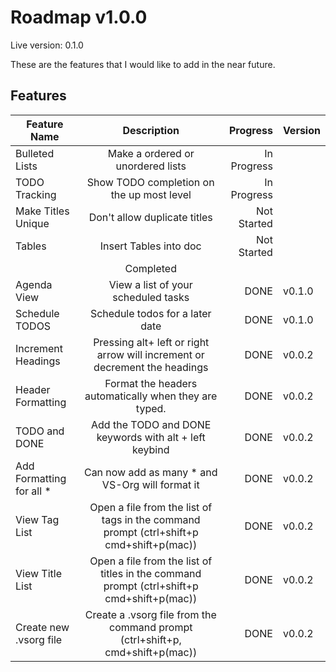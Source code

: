 # Roadmap v1.0.0

Live version: 0.1.0

These are the features that I would like to add in the near future.

## Features

| Feature Name              |                                        Description                                        |    Progress | Version |
| ------------------------- | :---------------------------------------------------------------------------------------: | ----------: | ------- |
| Bulleted Lists            |                             Make a ordered or unordered lists                             | In Progress |         |
| TODO Tracking             |                         Show TODO completion on the up most level                         | In Progress |         |
| Make Titles Unique        |                               Don't allow duplicate titles                                | Not Started |         |
| Tables                    |                                  Insert Tables into doc                                   | Not Started |         |
|                           |                                         Completed                                         |             |         |
| Agenda View               |                            View a list of your scheduled tasks                            |        DONE | v0.1.0  |
| Schedule TODOS            |                              Schedule todos for a later date                              |        DONE | v0.1.0  |
| Increment Headings        |        Pressing alt+ left or right arrow will increment or decrement the headings         |        DONE | v0.0.2  |
| Header Formatting         |                   Format the headers automatically when they are typed.                   |        DONE | v0.0.2  |
| TODO and DONE             |                  Add the TODO and DONE keywords with alt + left keybind                   |        DONE | v0.0.2  |
| Add Formatting for all \* |                     Can now add as many \* and VS-Org will format it                      |        DONE | v0.0.2  |
| View Tag List             |  Open a file from the list of tags in the command prompt (ctrl+shift+p cmd+shift+p(mac))  |        DONE | v0.0.2  |
| View Title List           | Open a file from the list of titles in the command prompt (ctrl+shift+p cmd+shift+p(mac)) |        DONE | v0.0.2  |
| Create new .vsorg file    |       Create a .vsorg file from the command prompt (ctrl+shift+p, cmd+shift+p(mac))       |        DONE | v0.0.2  |
